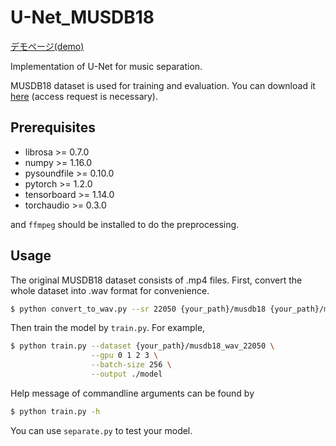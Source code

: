 # U-Net_MUSDB18

[デモページ(demo)](https://mori97.github.io/#/demo/1)

Implementation of U-Net for music separation.

MUSDB18 dataset is used for training and evaluation. 
You can download it [here](https://zenodo.org/record/1117372/accessrequest) (access request is necessary).

## Prerequisites

- librosa >= 0.7.0
- numpy >= 1.16.0
- pysoundfile >= 0.10.0
- pytorch >= 1.2.0
- tensorboard >= 1.14.0
- torchaudio >= 0.3.0

and `ffmpeg` should be installed to do the preprocessing.

## Usage

The original MUSDB18 dataset consists of .mp4 files.
First, convert the whole dataset into .wav format for convenience.

```bash
$ python convert_to_wav.py --sr 22050 {your_path}/musdb18 {your_path}/musdb18_wav_22050
```

Then train the model by `train.py`. For example,

```bash
$ python train.py --dataset {your_path}/musdb18_wav_22050 \
                  --gpu 0 1 2 3 \
                  --batch-size 256 \
                  --output ./model
```

Help message of commandline arguments can be found by

```bash
$ python train.py -h
```

You can use `separate.py` to test your model.
